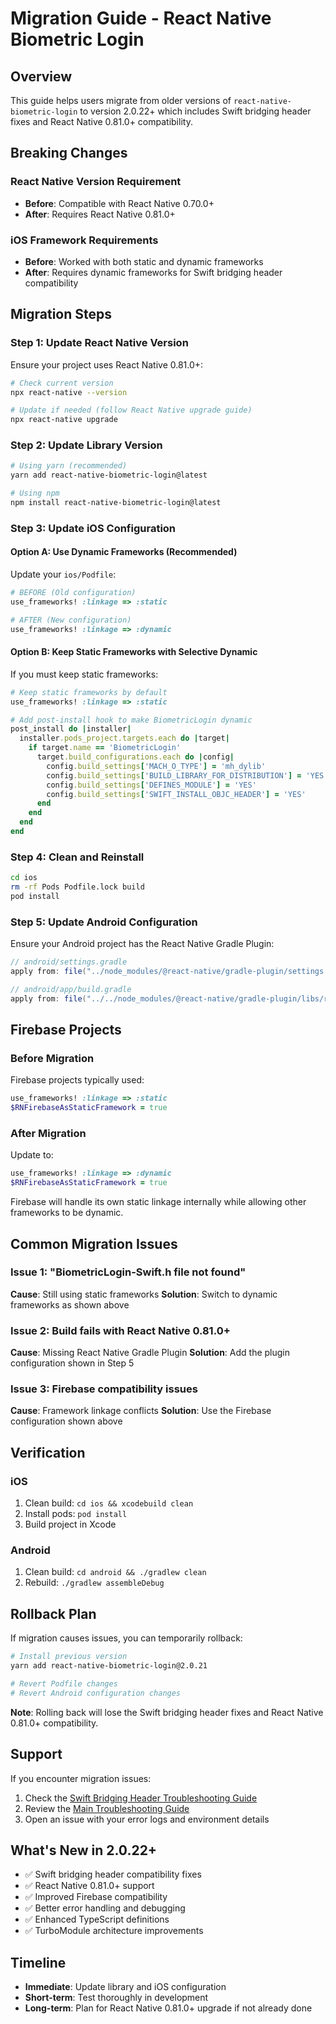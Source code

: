 # Migration Guide - React Native Biometric Login

## Overview
This guide helps users migrate from older versions of `react-native-biometric-login` to version 2.0.22+ which includes Swift bridging header fixes and React Native 0.81.0+ compatibility.

## Breaking Changes

### React Native Version Requirement
- **Before**: Compatible with React Native 0.70.0+
- **After**: Requires React Native 0.81.0+

### iOS Framework Requirements
- **Before**: Worked with both static and dynamic frameworks
- **After**: Requires dynamic frameworks for Swift bridging header compatibility

## Migration Steps

### Step 1: Update React Native Version
Ensure your project uses React Native 0.81.0+:

```bash
# Check current version
npx react-native --version

# Update if needed (follow React Native upgrade guide)
npx react-native upgrade
```

### Step 2: Update Library Version
```bash
# Using yarn (recommended)
yarn add react-native-biometric-login@latest

# Using npm
npm install react-native-biometric-login@latest
```

### Step 3: Update iOS Configuration

#### Option A: Use Dynamic Frameworks (Recommended)
Update your `ios/Podfile`:

```ruby
# BEFORE (Old configuration)
use_frameworks! :linkage => :static

# AFTER (New configuration)
use_frameworks! :linkage => :dynamic
```

#### Option B: Keep Static Frameworks with Selective Dynamic
If you must keep static frameworks:

```ruby
# Keep static frameworks by default
use_frameworks! :linkage => :static

# Add post-install hook to make BiometricLogin dynamic
post_install do |installer|
  installer.pods_project.targets.each do |target|
    if target.name == 'BiometricLogin'
      target.build_configurations.each do |config|
        config.build_settings['MACH_O_TYPE'] = 'mh_dylib'
        config.build_settings['BUILD_LIBRARY_FOR_DISTRIBUTION'] = 'YES'
        config.build_settings['DEFINES_MODULE'] = 'YES'
        config.build_settings['SWIFT_INSTALL_OBJC_HEADER'] = 'YES'
      end
    end
  end
end
```

### Step 4: Clean and Reinstall
```bash
cd ios
rm -rf Pods Podfile.lock build
pod install
```

### Step 5: Update Android Configuration
Ensure your Android project has the React Native Gradle Plugin:

```gradle
// android/settings.gradle
apply from: file("../node_modules/@react-native/gradle-plugin/settings.gradle")
```

```gradle
// android/app/build.gradle
apply from: file("../../node_modules/@react-native/gradle-plugin/libs/react.gradle")
```

## Firebase Projects

### Before Migration
Firebase projects typically used:
```ruby
use_frameworks! :linkage => :static
$RNFirebaseAsStaticFramework = true
```

### After Migration
Update to:
```ruby
use_frameworks! :linkage => :dynamic
$RNFirebaseAsStaticFramework = true
```

Firebase will handle its own static linkage internally while allowing other frameworks to be dynamic.

## Common Migration Issues

### Issue 1: "BiometricLogin-Swift.h file not found"
**Cause**: Still using static frameworks
**Solution**: Switch to dynamic frameworks as shown above

### Issue 2: Build fails with React Native 0.81.0+
**Cause**: Missing React Native Gradle Plugin
**Solution**: Add the plugin configuration shown in Step 5

### Issue 3: Firebase compatibility issues
**Cause**: Framework linkage conflicts
**Solution**: Use the Firebase configuration shown above

## Verification

### iOS
1. Clean build: `cd ios && xcodebuild clean`
2. Install pods: `pod install`
3. Build project in Xcode

### Android
1. Clean build: `cd android && ./gradlew clean`
2. Rebuild: `./gradlew assembleDebug`

## Rollback Plan

If migration causes issues, you can temporarily rollback:

```bash
# Install previous version
yarn add react-native-biometric-login@2.0.21

# Revert Podfile changes
# Revert Android configuration changes
```

**Note**: Rolling back will lose the Swift bridging header fixes and React Native 0.81.0+ compatibility.

## Support

If you encounter migration issues:

1. Check the [Swift Bridging Header Troubleshooting Guide](./SWIFT_BRIDGING_HEADER_TROUBLESHOOTING.md)
2. Review the [Main Troubleshooting Guide](./TROUBLESHOOTING.md)
3. Open an issue with your error logs and environment details

## What's New in 2.0.22+

- ✅ Swift bridging header compatibility fixes
- ✅ React Native 0.81.0+ support
- ✅ Improved Firebase compatibility
- ✅ Better error handling and debugging
- ✅ Enhanced TypeScript definitions
- ✅ TurboModule architecture improvements

## Timeline

- **Immediate**: Update library and iOS configuration
- **Short-term**: Test thoroughly in development
- **Long-term**: Plan for React Native 0.81.0+ upgrade if not already done

